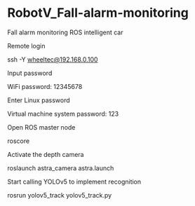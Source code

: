 # RobotV_Fall-alarm-monitoring
Fall alarm monitoring ROS intelligent car

Remote login

ssh -Y  wheeltec@192.168.0.100

Input password

WiFi password: 12345678

Enter Linux password

Virtual machine system password: 123

Open ROS master node

roscore

Activate the depth camera

roslaunch astra_camera astra.launch

Start calling YOLOv5 to implement recognition

rosrun yolov5_track yolov5_track.py
